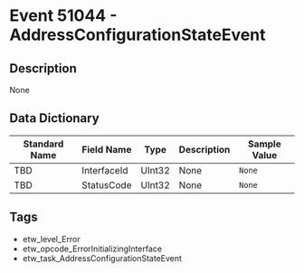 # Event 51044 - AddressConfigurationStateEvent

## Description
None

## Data Dictionary
|Standard Name|Field Name|Type|Description|Sample Value|
|---|---|---|---|---|
|TBD|InterfaceId|UInt32|None|`None`|
|TBD|StatusCode|UInt32|None|`None`|

## Tags
* etw_level_Error
* etw_opcode_ErrorInitializingInterface
* etw_task_AddressConfigurationStateEvent